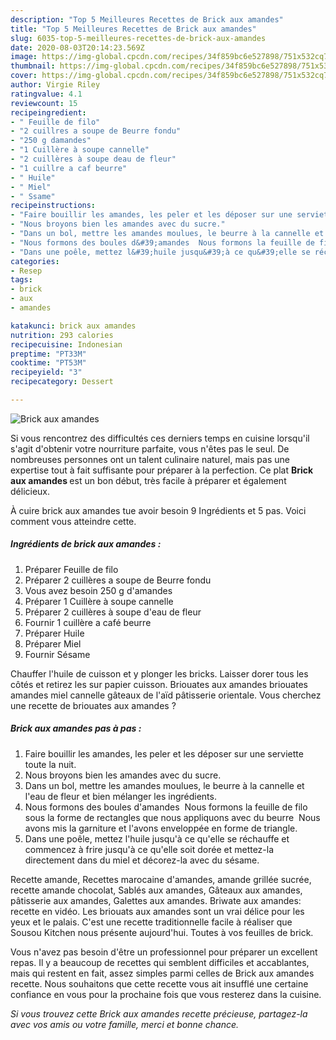 ```yaml
---
description: "Top 5 Meilleures Recettes de Brick aux amandes"
title: "Top 5 Meilleures Recettes de Brick aux amandes"
slug: 6035-top-5-meilleures-recettes-de-brick-aux-amandes
date: 2020-08-03T20:14:23.569Z
image: https://img-global.cpcdn.com/recipes/34f859bc6e527898/751x532cq70/brick-aux-amandes-photo-principale-de-la-recette.jpg
thumbnail: https://img-global.cpcdn.com/recipes/34f859bc6e527898/751x532cq70/brick-aux-amandes-photo-principale-de-la-recette.jpg
cover: https://img-global.cpcdn.com/recipes/34f859bc6e527898/751x532cq70/brick-aux-amandes-photo-principale-de-la-recette.jpg
author: Virgie Riley
ratingvalue: 4.1
reviewcount: 15
recipeingredient:
- " Feuille de filo"
- "2 cuillres a soupe de Beurre fondu"
- "250 g damandes"
- "1 Cuillère à soupe cannelle"
- "2 cuillères à soupe deau de fleur"
- "1 cuillre a caf beurre"
- " Huile"
- " Miel"
- " Ssame"
recipeinstructions:
- "Faire bouillir les amandes, les peler et les déposer sur une serviette toute la nuit."
- "Nous broyons bien les amandes avec du sucre."
- "Dans un bol, mettre les amandes moulues, le beurre à la cannelle et l&#39;eau de fleur et bien mélanger les ingrédients."
- "Nous formons des boules d&#39;amandes  Nous formons la feuille de filo sous la forme de rectangles que nous appliquons avec du beurre  Nous avons mis la garniture et l&#39;avons enveloppée en forme de triangle."
- "Dans une poêle, mettez l&#39;huile jusqu&#39;à ce qu&#39;elle se réchauffe et commencez à frire jusqu&#39;à ce qu&#39;elle soit dorée et mettez-la directement dans du miel et décorez-la avec du sésame."
categories:
- Resep
tags:
- brick
- aux
- amandes

katakunci: brick aux amandes 
nutrition: 293 calories
recipecuisine: Indonesian
preptime: "PT33M"
cooktime: "PT53M"
recipeyield: "3"
recipecategory: Dessert

---
```



![Brick aux amandes](https://img-global.cpcdn.com/recipes/34f859bc6e527898/751x532cq70/brick-aux-amandes-photo-principale-de-la-recette.jpg)

Si vous rencontrez des difficultés ces derniers temps en cuisine lorsqu'il s'agit d'obtenir votre nourriture parfaite, vous n'êtes pas le seul. De nombreuses personnes ont un talent culinaire naturel, mais pas une expertise tout à fait suffisante pour préparer à la perfection. Ce plat <strong> Brick aux amandes </strong> est un bon début, très facile à préparer et également délicieux.

<!--inarticleads1-->

À cuire brick aux amandes tue avoir besoin 9 Ingrédients et 5 pas. Voici comment vous atteindre cette.

##### Ingrédients de brick aux amandes :

1. Préparer  Feuille de filo
1. Préparer 2 cuillères a soupe de Beurre fondu
1. Vous avez besoin 250 g d&#39;amandes
1. Préparer 1 Cuillère à soupe cannelle
1. Préparer 2 cuillères à soupe d&#39;eau de fleur
1. Fournir 1 cuillère a café beurre
1. Préparer  Huile
1. Préparer  Miel
1. Fournir  Sésame


Chauffer l&#39;huile de cuisson et y plonger les bricks. Laisser dorer tous les côtés et retirez les sur papier cuisson. Briouates aux amandes briouates amandes miel cannelle gâteaux de l&#39;aïd pâtisserie orientale. Vous cherchez une recette de briouates aux amandes ? 

<!--inarticleads2-->

##### Brick aux amandes pas à pas :

1. Faire bouillir les amandes, les peler et les déposer sur une serviette toute la nuit.
1. Nous broyons bien les amandes avec du sucre.
1. Dans un bol, mettre les amandes moulues, le beurre à la cannelle et l&#39;eau de fleur et bien mélanger les ingrédients.
1. Nous formons des boules d&#39;amandes  Nous formons la feuille de filo sous la forme de rectangles que nous appliquons avec du beurre  Nous avons mis la garniture et l&#39;avons enveloppée en forme de triangle.
1. Dans une poêle, mettez l&#39;huile jusqu&#39;à ce qu&#39;elle se réchauffe et commencez à frire jusqu&#39;à ce qu&#39;elle soit dorée et mettez-la directement dans du miel et décorez-la avec du sésame.


Recette amande, Recettes marocaine d&#39;amandes, amande grillée sucrée, recette amande chocolat, Sablés aux amandes, Gâteaux aux amandes, pâtisserie aux amandes, Galettes aux amandes. Briwate aux amandes: recette en vidéo. Les briouats aux amandes sont un vrai délice pour les yeux et le palais. C&#39;est une recette traditionnelle facile à réaliser que Sousou Kitchen nous présente aujourd&#39;hui. Toutes à vos feuilles de brick. 

<!--inarticleads1-->

<p>
Vous n'avez pas besoin d'être un professionnel pour préparer un excellent repas. Il y a beaucoup de recettes qui semblent difficiles et accablantes, mais qui restent en fait, assez simples parmi celles de Brick aux amandes recette. Nous souhaitons que cette recette vous ait insufflé une certaine confiance en vous pour la prochaine fois que vous resterez dans la cuisine.
</p>

<p>
<i>Si vous trouvez cette Brick aux amandes recette précieuse, partagez-la avec vos amis ou votre famille, merci et bonne chance.</i>
</p>
